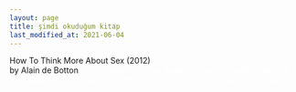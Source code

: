 ```yaml
---
layout: page
title: şimdi okuduğum kitap
last_modified_at: 2021-06-04
---
```


How To Think More About Sex (2012)   
by Alain de Botton
<span style="color: white">Lorem ipsum dolor sit amet, consectetur adipiscing elit. Sed sagittis cursus erat quis tempus. Fusce semper eu eros in tristique.</span>
<!-- hr -->
